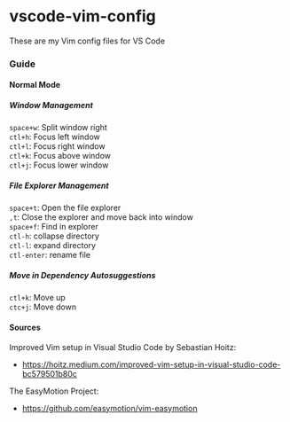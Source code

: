 # vscode-vim-config
These are my Vim config files for VS Code

### Guide

#### Normal Mode
##### Window Management
`space+w`: Split window right \
`ctl+h`: Focus left window \
`ctl+l`: Focus right window \
`ctl+k`: Focus above window \
`ctl+j`: Focus lower window

##### File Explorer Management
`space+t`:  Open the file explorer \
`,t`: Close the explorer and move back into window \
`space+f`: Find in explorer \
`ctl-h`: collapse directory \
`ctl-l`: expand directory \
`ctl-enter`: rename file


##### Move in Dependency Autosuggestions
`ctl+k`: Move up \
`ctc+j`: Move down

#### Sources

Improved Vim setup in Visual Studio Code by Sebastian Hoitz:
- https://hoitz.medium.com/improved-vim-setup-in-visual-studio-code-bc579501b80c

The EasyMotion Project:
- https://github.com/easymotion/vim-easymotion
